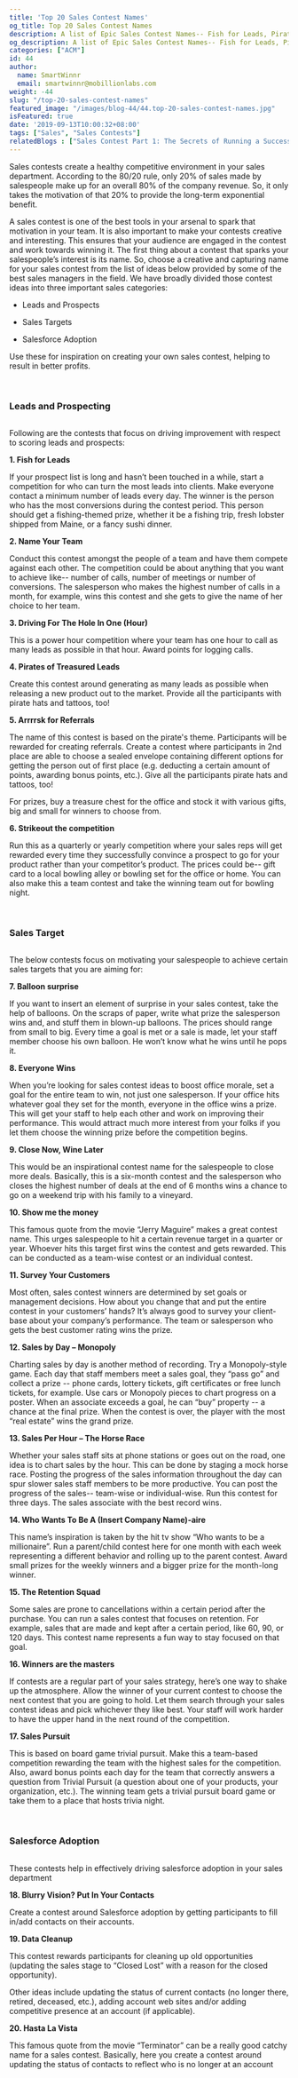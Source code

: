 ```yaml
---
title: 'Top 20 Sales Contest Names'
og_title: Top 20 Sales Contest Names
description: A list of Epic Sales Contest Names-- Fish for Leads, Pirates of treasured leads, Close Now, Wine Later and many more.
og_description: A list of Epic Sales Contest Names-- Fish for Leads, Pirates of treasured leads, Close Now, Wine Later and many more.
categories: ["ACM"]
id: 44
author:
  name: SmartWinnr
  email: smartwinnr@mobillionlabs.com
weight: -44
slug: "/top-20-sales-contest-names"
featured_image: "/images/blog-44/44.top-20-sales-contest-names.jpg"
isFeatured: true
date: '2019-09-13T10:00:32+08:00'
tags: ["Sales", "Sales Contests"]
relatedBlogs : ["Sales Contest Part 1: The Secrets of Running a Successful Sales Contest", "Sales Contest Part 2: How to design Sales Contest for a New Product Launch", "Sales Contest Part 3: 9 Proven Sales Contests that Drive Productivity", "Top 10 CEOs who started as Sales Reps"]
---
```


Sales contests create a healthy competitive environment in your sales department. According to the 80/20 rule, only 20% of sales made by salespeople make up for an overall 80% of the company revenue. So, it only takes the motivation of that 20% to provide the long-term exponential benefit.

A sales contest is one of the best tools in your arsenal to spark that motivation in your team. It is also important to make your contests creative and interesting. This ensures that your audience are engaged in the contest and work towards winning it. The first thing about a contest that sparks your salespeople’s interest is its name. So, choose a creative and capturing name for your sales contest from the list of ideas below provided by some of the best sales managers in the field. We have broadly divided those contest ideas into three important sales categories:

* Leads and Prospects

* Sales Targets

* Salesforce Adoption

Use these for inspiration on creating your own sales contest, helping to result in better profits.

<br>

### **Leads and Prospecting**

<img alt="" src="/images/blog-44/jessica-sysengrath-1uWTR1fcnI0-unsplash.jpg" class="ml-padding-top0 ml-padding-bottom0">

Following are the contests that focus on driving improvement with respect to scoring leads and prospects:

**1. Fish for Leads**

If your prospect list is long and hasn’t been touched in a while, start a competition for who can turn the most leads into clients. Make everyone contact a minimum number of leads every day. The winner is the person who has the most conversions during the contest period. This person should get a fishing-themed prize, whether it be a fishing trip, fresh lobster shipped from Maine, or a fancy sushi dinner.
 
**2. Name Your Team**

Conduct this contest amongst the people of a team and have them compete against each other. The competition could be about anything that you want to achieve like-- number of calls, number of meetings or number of conversions. The salesperson who makes the highest number of calls in a month, for example, wins this contest and she gets to give the name of her choice to her team.

**3. Driving For The Hole In One (Hour)**

This is a power hour competition where your team has one hour to call as many leads as possible in that hour. Award points for logging calls.

**4. Pirates of Treasured Leads**

Create this contest around generating as many leads as possible when releasing a new product out to the market. Provide all the participants with pirate hats and tattoos, too!

**5. Arrrrsk for Referrals**

The name of this contest is based on the pirate's theme. Participants will be rewarded for creating referrals.  Create a contest where participants in 2nd place are able to choose a sealed envelope containing different options for getting the person out of first place (e.g. deducting a certain amount of points, awarding bonus points, etc.). Give all the participants pirate hats and tattoos, too! 

For prizes, buy a treasure chest for the office and stock it with various gifts, big and small for winners to choose from.

**6. Strikeout the competition**

Run this as a quarterly or yearly competition where your sales reps will get rewarded every time they successfully convince a prospect to go for your product rather than your competitor’s product. The prices could be-- gift card to a local bowling alley or bowling set for the office or home. You can also make this a team contest and take the winning team out for bowling night.

<br>

### **Sales Target**

<img alt="" src="/images/blog-44/jose-gabriel-ortega-castro-2Sd1kYW3h1Y-unsplash.jpg" class="ml-padding-top0 ml-padding-bottom0">

The below contests focus on motivating your salespeople to achieve certain sales targets that you are aiming for:

**7. Balloon surprise**

If you want to insert an element of surprise in your sales contest, take the help of balloons. On the scraps of paper, write what prize the salesperson wins and, and stuff them in blown-up balloons. The prices should range from small to big. Every time a goal is met or a sale is made, let your staff member choose his own balloon. He won’t know what he wins until he pops it.

**8. Everyone Wins**

When you’re looking for sales contest ideas to boost office morale, set a goal for the entire team to win, not just one salesperson. If your office hits whatever goal they set for the month, everyone in the office wins a prize. This will get your staff to help each other and work on improving their performance. This would attract much more interest from your folks if you let them choose the winning prize before the competition begins.

**9. Close Now, Wine Later**
 
This would be an inspirational contest name for the salespeople to close more deals. Basically, this is a six-month contest and the salesperson who closes the highest number of deals at the end of 6 months wins a chance to go on a weekend trip with his family to a vineyard.
 
**10. Show me the money**

This famous quote from the movie “Jerry Maguire” makes a great contest name. This urges salespeople to hit a certain revenue target in a quarter or year. Whoever hits this target first wins the contest and gets rewarded. This can be conducted as a team-wise contest or an individual contest.

**11. Survey Your Customers**

Most often, sales contest winners are determined by set goals or management decisions. How about you change that and put the entire contest in your customers’ hands? It’s always good to survey your client-base about your company’s performance. The team or salesperson who gets the best customer rating wins the prize.
 
**12. Sales by Day – Monopoly**

Charting sales by day is another method of recording. Try a Monopoly-style game. Each day that staff members meet a sales goal, they “pass go” and collect a prize -- phone cards, lottery tickets, gift certificates or free lunch tickets, for example. Use cars or Monopoly pieces to chart progress on a poster. When an associate exceeds a goal, he can “buy” property -- a chance at the final prize. When the contest is over, the player with the most “real estate” wins the grand prize.

**13. Sales Per Hour – The Horse Race**

Whether your sales staff sits at phone stations or goes out on the road, one idea is to chart sales by the hour. This can be done by staging a mock horse race. Posting the progress of the sales information throughout the day can spur slower sales staff members to be more productive. You can post the progress of the sales-- team-wise or individual-wise. Run this contest for three days. The sales associate with the best record wins.

**14. Who Wants To Be A (Insert Company Name)-aire**

This name’s inspiration is taken by the hit tv show “Who wants to be a millionaire”. Run a parent/child contest here for one month with each week representing a different behavior and rolling up to the parent contest.  Award small prizes for the weekly winners and a bigger prize for the month-long winner.

**15. The Retention Squad**

Some sales are prone to cancellations within a certain period after the purchase. You can run a sales contest that focuses on retention. For example, sales that are made and kept after a certain period, like 60, 90, or 120 days. This contest name represents a fun way to stay focused on that goal.

**16. Winners are the masters**

If contests are a regular part of your sales strategy, here’s one way to shake up the atmosphere. Allow the winner of your current contest to choose the next contest that you are going to hold. Let them search through your sales contest ideas and pick whichever they like best. Your staff will work harder to have the upper hand in the next round of the competition.

**17. Sales Pursuit**

This is based on board game trivial pursuit. Make this a team-based competition rewarding the team with the highest sales for the competition. Also, award bonus points each day for the team that correctly answers a question from Trivial Pursuit (a question about one of your products, your organization, etc.).  The winning team gets a trivial pursuit board game or take them to a place that hosts trivia night.

<br>

### **Salesforce Adoption**

<img alt="" src="/images/blog-44/austin-distel-744oGeqpxPQ-unsplash.jpg" class="ml-padding-top0 ml-padding-bottom0">

These contests help in effectively driving salesforce adoption in your sales department 

**18. Blurry Vision? Put In Your Contacts**

Create a contest around Salesforce adoption by getting participants to fill in/add contacts on their accounts.

**19. Data Cleanup**

This contest rewards participants for cleaning up old opportunities (updating the sales stage to “Closed Lost” with a reason for the closed opportunity).
 
Other ideas include updating the status of current contacts (no longer there, retired, deceased, etc.), adding account web sites and/or adding competitive presence at an account (if applicable).

**20. Hasta La Vista**

This famous quote from the movie “Terminator” can be a really good catchy name for a sales contest. Basically, here you create a contest around updating the status of contacts to reflect who is no longer at an account
